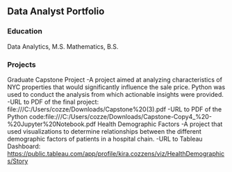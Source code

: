 ## Data Analyst Portfolio

### Education
Data Analytics, M.S.
Mathematics, B.S.

### Projects
Graduate Capstone Project
-A project aimed at analyzing characteristics of NYC properties that would significantly influence the sale price. Python was used to conduct the analysis from which actionable insights were provided. 
-URL to PDF of the final project: file:///C:/Users/cozze/Downloads/Capstone%20(3).pdf
-URL to PDF of the Python code:file:///C:/Users/cozze/Downloads/Capstone-Copy4_%20-%20Jupyter%20Notebook.pdf
Health Demographic Factors
-A project that used visualizations to determine relationships between the different demographic factors of patients in a hospital chain.
-URL to Tableau Dashboard: https://public.tableau.com/app/profile/kira.cozzens/viz/HealthDemographics/Story


